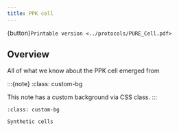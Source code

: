 ```yaml
---
title: PPK cell
---
```


{button}`Printable version <../protocols/PURE_Cell.pdf>`

## Overview

All of what we know about the PPK cell emerged from [](https://doi.org/10.63765/djnv7772)

:::{note}
:class: custom-bg

This note has a custom background via CSS class.
:::

```{card} Card title
:class: custom-bg

Synthetic cells
```